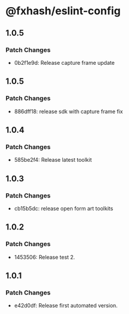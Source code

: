 # @fxhash/eslint-config

## 1.0.5

### Patch Changes

- 0b2f1e9d: Release capture frame update

## 1.0.5

### Patch Changes

- 886dff18: release sdk with capture frame fix

## 1.0.4

### Patch Changes

- 585be2f4: Release latest toolkit

## 1.0.3

### Patch Changes

- cb15b5dc: release open form art toolkits

## 1.0.2

### Patch Changes

- 1453506: Release test 2.

## 1.0.1

### Patch Changes

- e42d0df: Release first automated version.
